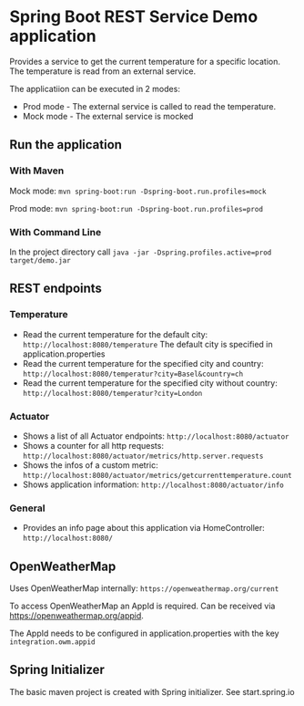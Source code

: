 # Spring Boot REST Service Demo application

Provides a service to get the current temperature for a specific location.
The temperature is read from an external service.

The applicatiion can be executed in 2 modes:
* Prod mode - The external service is called to read the temperature.
* Mock mode - The external service is mocked

## Run the application

### With Maven

Mock mode:
`mvn spring-boot:run -Dspring-boot.run.profiles=mock`

Prod mode: 
`mvn spring-boot:run -Dspring-boot.run.profiles=prod`
  
### With Command Line
In the project directory call
`java -jar -Dspring.profiles.active=prod target/demo.jar` 
  
## REST endpoints

### Temperature
                                                                          
* Read the current temperature for the default city: `http://localhost:8080/temperature` 
The default city is specified in application.properties
* Read the current temperature for the specified city and country: `http://localhost:8080/temperatur?city=Basel&country=ch`
* Read the current temperature for the specified city without country: `http://localhost:8080/temperatur?city=London`

### Actuator

* Shows a list of all Actuator endpoints: `http://localhost:8080/actuator`
* Shows a counter for all http requests: `http://localhost:8080/actuator/metrics/http.server.requests`
* Shows the infos of a custom metric: `http://localhost:8080/actuator/metrics/getcurrenttemperature.count`
* Shows application information: `http://localhost:8080/actuator/info`

### General

* Provides an info page about this application via HomeController: `http://localhost:8080/`

## OpenWeatherMap

Uses OpenWeatherMap internally: `https://openweathermap.org/current`

To access OpenWeatherMap an AppId is required. 
Can be received via https://openweathermap.org/appid.

The AppId needs to be configured in application.properties with the key `integration.owm.appid` 

## Spring Initializer
The basic maven project is created with Spring initializer.
See start.spring.io
